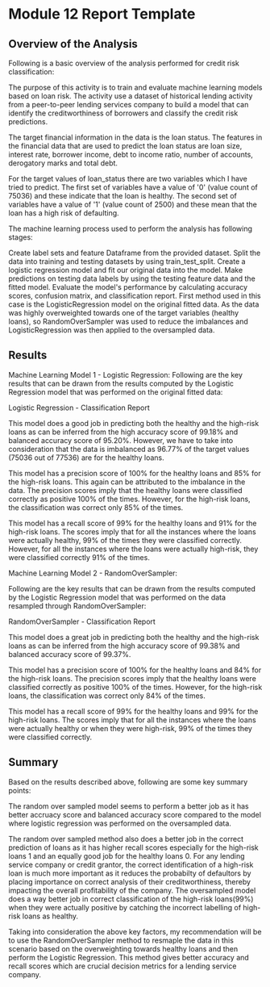 # Module 12 Report Template

## Overview of the Analysis


Following is a basic overview of the analysis performed for credit risk classification:

The purpose of this activity is to train and evaluate machine learning models based on loan risk. The activity use a dataset of historical lending activity from a peer-to-peer lending services company to build a model that can identify the creditworthiness of borrowers and classify the credit risk predictions.

The target financial information in the data is the loan status. The features in the financial data that are used to predict the loan status are loan size, interest rate, borrower income, debt to income ratio, number of accounts, derogatory marks and total debt.

For the target values of loan_status there are two variables which I have tried to predict. The first set of variables have a value of '0' (value count of 75036) and these indicate that the loan is healthy. The second set of variables have a value of '1' (value count of 2500) and these mean that the loan has a high risk of defaulting.

The machine learning process used to perform the analysis has following stages:

Create label sets and feature Dataframe from the provided dataset.
Split the data into training and testing datasets by using train_test_split.
Create a logistic regression model and fit our original data into the model.
Make predictions on testing data labels by using the testing feature data and the fitted model.
Evaluate the model's performance by calculating accuracy scores, confusion matrix, and classification report.
First method used in this case is the LogisticRegression model on the original fitted data. As the data was highly overweighted towards one of the target variables (healthy loans), so RandomOverSampler was used to reduce the imbalances and LogisticRegression was then applied to the oversampled data.

## Results


Machine Learning Model 1 - Logistic Regression:
Following are the key results that can be drawn from the results computed by the Logistic Regression model that was performed on the original fitted data:

Logistic Regression - Classification Report

This model does a good job in predicting both the healthy and the high-risk loans as can be inferred from the high accuracy score of 99.18% and balanced accuracy score of 95.20%. However, we have to take into consideration that the data is imbalanced as 96.77% of the target values (75036 out of 77536) are for the healthy loans.

This model has a precision score of 100% for the healthy loans and 85% for the high-risk loans. This again can be attributed to the imbalance in the data. The precision scores imply that the healthy loans were classified correctly as positive 100% of the times. However, for the high-risk loans, the classification was correct only 85% of the times.

This model has a recall score of 99% for the healthy loans and 91% for the high-risk loans. The scores imply that for all the instances where the loans were actually healthy, 99% of the times they were classified correctly. However, for all the instances where the loans were actually high-risk, they were classified correctly 91% of the times.




  
  Machine Learning Model 2 - RandomOverSampler:

Following are the key results that can be drawn from the results computed by the Logistic Regression model that was performed on the data resampled through RandomOverSampler:

RandomOverSampler - Classification Report

This model does a great job in predicting both the healthy and the high-risk loans as can be inferred from the high accuracy score of 99.38% and balanced accuracy score of 99.37%.

This model has a precision score of 100% for the healthy loans and 84% for the high-risk loans. The precision scores imply that the healthy loans were classified correctly as positive 100% of the times. However, for the high-risk loans, the classification was correct only 84% of the times.

This model has a recall score of 99% for the healthy loans and 99% for the high-risk loans. The scores imply that for all the instances where the loans were actually healthy or when they were high-risk, 99% of the times they were classified correctly.


## Summary

Based on the results described above, following are some key summary points:

The random over sampled model seems to perform a better job as it has better accruacy score and balanced accuracy score compared to the model where logistic regression was performed on the oversampled data.

The random over sampled method also does a better job in the correct prediction of loans as it has higher recall scores especially for the high-risk loans 1 and an equally good job for the healthy loans 0. For any lending service company or credit grantor, the correct identification of a high-risk loan is much more important as it reduces the probabilty of defaultors by placing importance on correct analysis of their creditworthiness, thereby impacting the overall profitability of the company. The oversampled model does a way better job in correct classification of the high-risk loans(99%) when they were actually positive by catching the incorrect labelling of high-risk loans as healthy.

Taking into consideration the above key factors, my recommendation will be to use the RandomOverSampler method to resmaple the data in this scenario based on the overweighting towards healthy loans and then perform the Logistic Regression. This method gives better accuracy and recall scores which are crucial decision metrics for a lending service company.